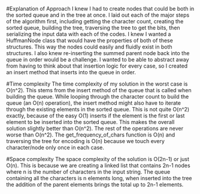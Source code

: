 #Explanation of Approach
I knew I had to create nodes that could be both in the sorted queue and in the tree at once. I laid out each of the major steps of the algorithm first, including getting the character count, creating the sorted queue, building the tree, traversing the tree to get the bits, then serializing the input data with each of the codes. I knew I wanted a HuffmanNode class that would have the properties of both of these structures. This way the nodes could easily and fluidly exist in both structures. I also knew re-inserting the summed parent node back into the queue in order would be a challenge. I wanted to be able to abstract away from having to think about that insertion logic for every case, so I created an insert method that inserts into the queue in order.

#Time complexity
The time complexity of my solution in the worst case is O(n^2). This stems from the insert method of the queue that is called when building the queue. While looping through the character count to build the queue (an O(n) operation), the insert method might also have to iterate through the existing elements in the sorted queue. This is not quite O(n^2) exactly, because of the easy O(1) inserts if the element is the first or last element to be inserted into the sorted queue. This makes the overall solution slightly better than O(n^2).
The rest of the operations are never worse than O(n^2). The get_frequency_of_chars function is O(n) and traversing the tree for encoding is O(n) because we touch every character/node only once in each case.

#Space complexity
The space complexity of the solution is O(2n-1) or just O(n). This is because we are creating a linked list that contains 2n-1 nodes where n is the number of characters in the input string. The queue containing all the characters is n elements long, when inserted into the tree the addition of the parent elements brings the total up to 2n-1 elements.
